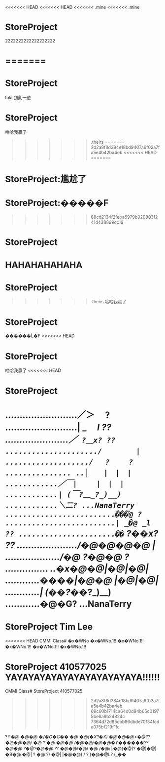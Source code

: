 <<<<<<< HEAD
<<<<<<< HEAD
<<<<<<< .mine
<<<<<<< .mine
# StoreProject
2222222222222222222


=======
=======
# StoreProject
taki 到此一遊
# StoreProject 
哈哈我贏了


>>>>>>> .theirs
=======
>>>>>>> 2d2a8f8d284e18bd9407a6f02a7fa5e4b42ba4eb
<<<<<<< HEAD
=======
# StoreProject:尷尬了
# StoreProject:�����F
>>>>>>> 88cd2134f2feba6979b320803f241d438899cc19
# StoreProject

HAHAHAHAHAHA
=======
# StoreProject 
>>>>>>> .theirs
哈哈我贏了
# StoreProject
������Ĺ�F
<<<<<<< HEAD
# StoreProject
哈哈我贏了
<<<<<<< HEAD
# StoreProject
.........................／＞　 ?
.........................| _　 _l ??
......................／` ?＿x? ??
...................../　　　　 | 
.................../　 ?　　 ? 
............... ..│　　|　|　| 
............／￣|　　 |　|　| 
............| (￣?＿_?_)__) 
............＼二? ...NanaTerry
.........................���֡@ ?
.........................| _�@ _l ??
......................��` ?��x? ??
...................../�@�@�@�@ |
.................../�@ ?�@�@ ?
............... ..�x�@�@|�@|�@|
............����|�@�@ |�@|�@|
............| (��?��_?_)__)
............�@�G? ...NanaTerry
=======
# StoreProject Tim Lee
<<<<<<< HEAD
CMMI Class#
�x�WNo
�x�WNo.1!!
�x�WNo.1!!
�x�WNo.1!!
�x�WNo.1!!
�x�WNo.1!!

StoreProject 410577025 YAYAYAYAYAYAYAYAYAYAYAYA!!!!!!
=======
CMMI Class# StoreProject 410577025
>>>>>>> 2d2a8f8d284e18bd9407a6f02a7fa5e4b42ba4eb
>>>>>>> 69c60b1714ca64d0d94b65c01975be6a8b24824c
>>>>>>> 7364d72d85cbb86dbde70f34fcda075bf219f1fc

?_?
�@ �@�@ �{�G�G��
�@ �@(�X?�X)
�@�@�@>�@??
�@�@�@/ �@ ? �@
�@�@ /�@�@/�@�@�Y������??
�@�@ ?�@?�@�@ ?_?
�@�@/�@/
�@ /�@/|
�@(�@(?
�@|�@|�B�@
�@| ? �@ ?)
�@| |�@�@) /
? )�@�@L?
(_��

